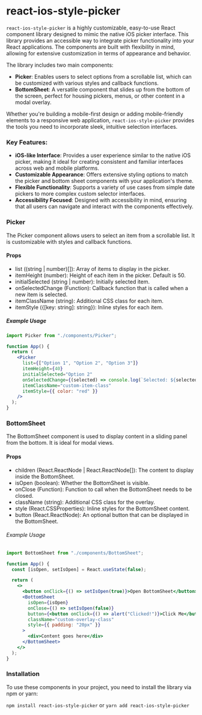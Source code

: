 # react-ios-style-picker

`react-ios-style-picker` is a highly customizable, easy-to-use React component library designed to mimic the native iOS picker interface. This library provides an accessible way to integrate picker functionality into your React applications. The components are built with flexibility in mind, allowing for extensive customization in terms of appearance and behavior.

The library includes two main components:

- **Picker**: Enables users to select options from a scrollable list, which can be customized with various styles and callback functions.
- **BottomSheet**: A versatile component that slides up from the bottom of the screen, perfect for housing pickers, menus, or other content in a modal overlay.

Whether you're building a mobile-first design or adding mobile-friendly elements to a responsive web application, `react-ios-style-picker` provides the tools you need to incorporate sleek, intuitive selection interfaces.

### Key Features:

- **iOS-like Interface**: Provides a user experience similar to the native iOS picker, making it ideal for creating consistent and familiar interfaces across web and mobile platforms.
- **Customizable Appearance**: Offers extensive styling options to match the picker and bottom sheet components with your application's theme.
- **Flexible Functionality**: Supports a variety of use cases from simple date pickers to more complex custom selector interfaces.
- **Accessibility Focused**: Designed with accessibility in mind, ensuring that all users can navigate and interact with the components effectively.

### Picker

The Picker component allows users to select an item from a scrollable list. It is customizable with styles and callback functions.

#### Props

- list ((string | number)[]): Array of items to display in the picker.
- itemHeight (number): Height of each item in the picker. Default is 50.
- initialSelected (string | number): Initially selected item.
- onSelectedChange (Function): Callback function that is called when a new item is selected.
- itemClassName (string): Additional CSS class for each item.
- itemStyle ({[key: string]: string}): Inline styles for each item.

##### Example Usage

```jsx
import Picker from "./components/Picker";

function App() {
  return (
    <Picker
      list={["Option 1", "Option 2", "Option 3"]}
      itemHeight={40}
      initialSelected="Option 2"
      onSelectedChange={(selected) => console.log(`Selected: ${selected}`)}
      itemClassName="custom-item-class"
      itemStyle={{ color: "red" }}
    />
  );
}
```

### BottomSheet

The BottomSheet component is used to display content in a sliding panel from the bottom. It is ideal for modal views.

#### Props

- children (React.ReactNode | React.ReactNode[]): The content to display inside the BottomSheet.
- isOpen (boolean): Whether the BottomSheet is visible.
- onClose (Function): Function to call when the BottomSheet needs to be closed.
- className (string): Additional CSS class for the overlay.
- style (React.CSSProperties): Inline styles for the BottomSheet content.
- button (React.ReactNode): An optional button that can be displayed in the BottomSheet.

###### Example Usage

```jsx
import BottomSheet from "./components/BottomSheet";

function App() {
  const [isOpen, setIsOpen] = React.useState(false);

  return (
    <>
      <button onClick={() => setIsOpen(true)}>Open BottomSheet</button>
      <BottomSheet
        isOpen={isOpen}
        onClose={() => setIsOpen(false)}
        button={<button onClick={() => alert("Clicked!")}>Click Me</button>}
        className="custom-overlay-class"
        style={{ padding: "20px" }}
      >
        <div>Content goes here</div>
      </BottomSheet>
    </>
  );
}
```

### Installation

To use these components in your project, you need to install the library via npm or yarn:

`npm install react-ios-style-picker`
or
`yarn add react-ios-style-picker`
